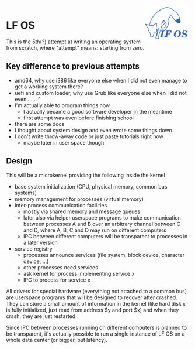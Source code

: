<img align="right" height="100" src="LF OS.svg">

# LF OS

This is the 5th(?) attempt at writing an operating system from scratch, where "attempt" means: starting from zero.

## Key difference to previous attempts

* amd64, why use i386 like everyone else when I did not even manage to get a working system there?
* uefi and custom loader, why use Grub like everyone else when I did not even ...... ^
* I'm actually able to program things now
  - I actually became a good software developer in the meantime
  - first attempt was even before finishing school
* there are some docs
* I thought about system design and even wrote some things down
* I don't write throw-away code or just paste tutorials right now
  - maybe later in user space though

## Design

This will be a microkernel providing the following inside the kernel

* base system initialization (CPU, physical memory, common bus systems)
* memory management for processes (virtual memory)
* inter-process communication facilities
  - mostly via shared memory and message queues
  - later also via helper userspace programs to make communication between processes A and B over an arbitrary
    channel between C and D, where A, B, C and D may run on different computers
  - IPC between different computers will be transparent to processes in a later version
* service registry
  - processes announce services (file system, block device, character device, ...)
  - other processes need services
  - ask kernel for process implementing service x
  - IPC to process for service x

All drivers for special hardware (everything not attached to a common bus) are userspace programs that will be
designed to recover after crashed. They can store a small amount of information in the kernel (like hard disk
x is fully initialized, just read from address $y and port $x) and when they crash, they are just restarted.

Since IPC between processes running on different computers is planned to be transparent, it's actually
possible to run a single instance of LF OS on a whole data center (or bigger, but latency).
